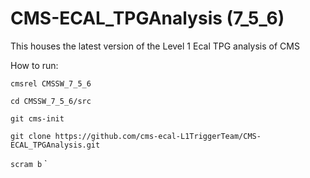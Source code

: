 # CMS-ECAL_TPGAnalysis (7_5_6)
This houses the latest version of the Level 1 Ecal TPG analysis of CMS

How to run:

`cmsrel CMSSW_7_5_6`


`cd CMSSW_7_5_6/src`

`git cms-init`

`git clone https://github.com/cms-ecal-L1TriggerTeam/CMS-ECAL_TPGAnalysis.git`

`scram b`
` 
